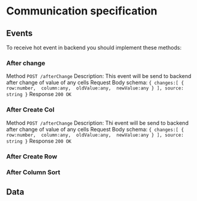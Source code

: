 # Communication specification

## Events 
To receive hot event in backend you should implement these methods: 
### After change 
Method `POST /afterChange`
Description: This event will be send to backend after change of value of any cells
Request Body schema:
`
{
  changes:[
   { 
     row:number, 
     column:any, 
     oldValue:any, 
     newValue:any
   }
  ],
  source: string
 }
`
Response `200 OK`

### After Create Col
Method `POST /afterChange`
Description: Thi event will be send to backend after change of value of any cells
Request Body schema:
`
{
  changes:[
   { 
     row:number, 
     column:any, 
     oldValue:any, 
     newValue:any
   }
  ],
  source: string
 }
`
Response `200 OK`
### After Create Row
### After Column Sort
## Data